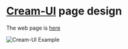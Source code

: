 ---
---

# [Cream-UI](https://github.com/mee-panyar-cream/cream-ui) page design   

The web page is [here](http://mee-panyar-cream.s3-website-ap-northeast-1.amazonaws.com/)   

![Cream-UI Example](images/Cream-ui-v1.0.jpg)